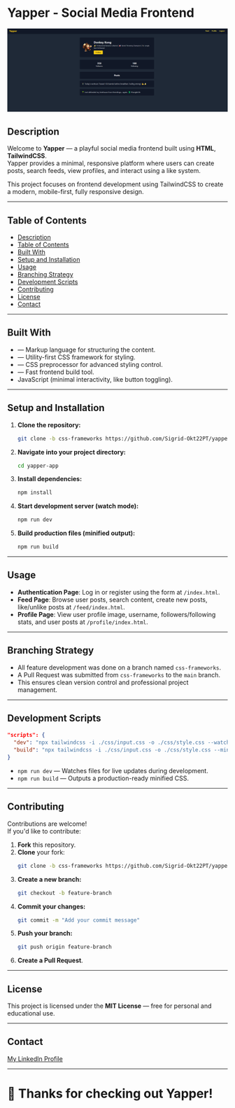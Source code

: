 # Yapper - Social Media Frontend
![Screenshot](screenshot-profile-yapper.png)



## Description

Welcome to **Yapper** — a playful social media frontend built using **HTML**, **TailwindCSS**.\
Yapper provides a minimal, responsive platform where users can create posts, search feeds, view profiles, and interact using a like system.

This project focuses on frontend development using TailwindCSS to create a modern, mobile-first, fully responsive design.

---

## Table of Contents

- [Description](#description)
- [Table of Contents](#table-of-contents)
- [Built With](#built-with)
- [Setup and Installation](#setup-and-installation)
- [Usage](#usage)
- [Branching Strategy](#branching-strategy)
- [Development Scripts](#development-scripts)
- [Contributing](#contributing)
- [License](#license)
- [Contact](#contact)

---

## Built With

- &#x20;— Markup language for structuring the content.
- &#x20;— Utility-first CSS framework for styling.
- &#x20;— CSS preprocessor for advanced styling control.
- &#x20;— Fast frontend build tool.
- JavaScript (minimal interactivity, like button toggling).

---

## Setup and Installation

1. **Clone the repository:**

   ```bash
   git clone -b css-frameworks https://github.com/Sigrid-Okt22PT/yapper-app.git
   ```

2. **Navigate into your project directory:**

   ```bash
   cd yapper-app
   ```

3. **Install dependencies:**

   ```bash
   npm install
   ```

4. **Start development server (watch mode):**

   ```bash
   npm run dev
   ```

5. **Build production files (minified output):**

   ```bash
   npm run build
   ```

---

## Usage

- **Authentication Page**: Log in or register using the form at `/index.html`.
- **Feed Page**: Browse user posts, search content, create new posts, like/unlike posts at `/feed/index.html`.
- **Profile Page**: View user profile image, username, followers/following stats, and user posts at `/profile/index.html`.

---

## Branching Strategy

- All feature development was done on a branch named `css-frameworks`.
- A Pull Request was submitted from `css-frameworks` to the `main` branch.
- This ensures clean version control and professional project management.

---

## Development Scripts

```json
"scripts": {
  "dev": "npx tailwindcss -i ./css/input.css -o ./css/style.css --watch",
  "build": "npx tailwindcss -i ./css/input.css -o ./css/style.css --minify"
}
```

- `npm run dev` — Watches files for live updates during development.
- `npm run build` — Outputs a production-ready minified CSS.

---

## Contributing

Contributions are welcome!\
If you'd like to contribute:

1. **Fork** this repository.
2. **Clone** your fork:
   ```bash
   git clone -b css-frameworks https://github.com/Sigrid-Okt22PT/yapper-app.git
   ```
3. **Create a new branch:**
   ```bash
   git checkout -b feature-branch
   ```
4. **Commit your changes:**
   ```bash
   git commit -m "Add your commit message"
   ```
5. **Push your branch:**
   ```bash
   git push origin feature-branch
   ```
6. **Create a Pull Request**.

---

## License

This project is licensed under the **MIT License** — free for personal and educational use.

---

## Contact

[My LinkedIn Profile](https://www.linkedin.com/in/sigrid-johanne-husev%C3%A5g-132513a5/)

---

# 🎉 Thanks for checking out Yapper!

